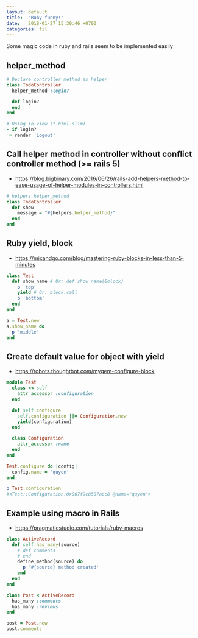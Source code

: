 ```yaml
---
layout: default
title:  "Ruby funny!"
date:   2018-01-27 15:30:46 +0700
categories: til
---
```


Some magic code in ruby and rails seem to be implemented easily

## helper_method
```ruby
# Declare controller method as helper
class TodoController
  helper_method :login?

  def login?
  end
end

# Using in view (*.html.slim)
- if login?
 = render 'Logout'

```

## Call helper method in controller without conflict controller method (>= rails 5)
+ <https://blog.bigbinary.com/2016/06/26/rails-add-helpers-method-to-ease-usage-of-helper-modules-in-controllers.html>

```ruby
# helpers.helper_method
class TodoController
  def show
    message = "#{helpers.helper_method}"
  end
end
```

## Ruby yield, block
+ <https://mixandgo.com/blog/mastering-ruby-blocks-in-less-than-5-minutes>

```ruby
class Test
  def show_name # Or: def show_name(&block)
    p 'top'
    yield # Or: block.call
    p 'bottom'
  end
end

a = Test.new
a.show_name do
  p 'middle'
end
```

## Create default value for object with yield
+ <https://robots.thoughtbot.com/mygem-configure-block>

```ruby
module Test
  class << self
    attr_accessor :configuration
  end

  def self.configure
    self.configuration ||= Configuration.new
    yield(configuration)
  end

  class Configuration
    attr_accessor :name
  end
end

Test.configure do |config|
  config.name = 'quyen'
end

p Test.configuration
#<Test::Configuration:0x007f9c8507acc8 @name="quyen">
```

## Example using macro in Rails
+ <https://pragmaticstudio.com/tutorials/ruby-macros>

```ruby
class ActiveRecord
  def self.has_many(source)
    # def comments
    # end
    define_method(source) do
      p '#{source} method created'
    end
  end
end

class Post < ActiveRecord
  has_many :comments
  has_many :reviews
end

post = Post.new
post.comments
```